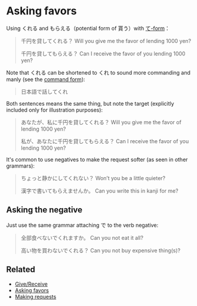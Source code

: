 # Asking favors

Using くれる and もらえる（potential form of 貰う）with [て-form](・て)：

> 千円を貸してくれる？
> Will you give me the favor of lending 1000 yen?
> 
> 千円を貸してもらえる？
> Can I receive the favor of you lending 1000 yen?

Note that くれる can be shortened to くれ to sound more commanding and manly (see the [command form](requests)):

> 日本語で話してくれ

Both sentences means the same thing, but note the target (explicitly included only for illustration purposes):

> あなたが、私に千円を貸してくれる？
> Will you give me the favor of lending 1000 yen?
> 
> 私が、あなたに千円を貸してもらえる？
> Can I receive the favor of you lending 1000 yen?

It's common to use negatives to make the request softer (as seen in other grammars):

> ちょっと静かにしてくれない？
> Won’t you be a little quieter?
> 
> 漢字で書いてもらえませんか。
> Can you write this in kanji for me?

## Asking the negative

Just use the same grammar attaching で to the verb negative:

> 全部食べないでくれますか。
> Can you not eat it all?
> 
> 高い物を買わないでくれる？
> Can you not buy expensive thing(s)?

## Related
- [Give/Receive](give-receive)
- [Asking favors](favors)
- [Making requests](requests)

